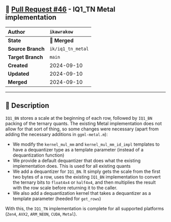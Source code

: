 ## 🔀 [Pull Request #46](https://github.com/ikawrakow/ik_llama.cpp/pull/46) - IQ1_TN Metal implementation

| **Author** | `ikawrakow` |
| :--- | :--- |
| **State** | 🔀 **Merged** |
| **Source Branch** | `ik/iq1_tn_metal` |
| **Target Branch** | `main` |
| **Created** | 2024-09-10 |
| **Updated** | 2024-09-10 |
| **Merged** | 2024-09-10 |

---

## 📄 Description

`IQ1_BN` stores a scale at the beginning of each row, followed by `IQ1_BN` packing of the ternary quants. The existing Metal implementation does not allow for that sort of thing, so some changes were necessary (apart from adding the necessary additions in `ggml-metal.m`): 
* We modify the `kernel_mul_mm` and `kernel_mul_mm_id_impl` templates to have a dequantizer type as a template parameter (instead of a dequantization function)
* We provide a default dequantizer that does what the existing implementation does. This is used for all existing quants
* We add a dequantizer for `IQ1_BN`. It simply gets the scale from the first two bytes of a row, uses the existing `IQ1_BN` implementation to convert the ternary bits to `float4x4` or `half4x4`, and then multiplies the result with the row scale before returning it to the caller.
* We also add a dequantization kernel that takes a dequantizer as a template parameter (heeded for `get_rows`)

With this, the `IQ1_TN` implementation is complete for all supported platforms (`Zen4`, `AVX2`, `ARM_NEON`, `CUDA`, `Metal`).